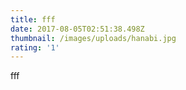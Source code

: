 ```yaml
---
title: fff
date: 2017-08-05T02:51:38.498Z
thumbnail: /images/uploads/hanabi.jpg
rating: '1'
---
```

fff
